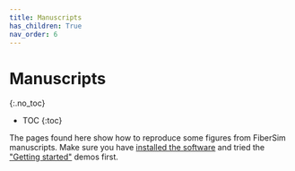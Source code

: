 ```yaml
---
title: Manuscripts
has_children: True
nav_order: 6
---
```


# Manuscripts
{:.no_toc}

* TOC
{:toc}

The pages found here show how to reproduce some figures from FiberSim manuscripts. Make sure you have [installed the software](../installation/installation.html) and tried the ["Getting started"](../demos/getting_started/getting_started.html) demos first. 


